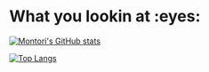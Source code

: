 <h1>What you lookin at :eyes:</h1>

[![Montori's GitHub stats](https://github-readme-stats.vercel.app/api?username=Montori&count_private=true&show_icons=true&theme=dracula)](https://github.com/anuraghazra/github-readme-stats)
  
[![Top Langs](https://github-readme-stats.vercel.app/api/top-langs/?username=Montori&layout=compact&theme=dracula)](https://github.com/anuraghazra/github-readme-stats)
